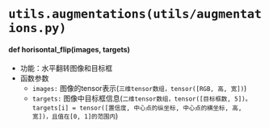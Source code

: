 # `utils.augmentations(utils/augmentations.py)`
#### def horisontal_flip(images, targets)
- 功能：水平翻转图像和目标框
- 函数参数
  - `images:` 图像的tensor表示(`三维tensor数组，tensor([RGB, 高, 宽])`)
  - `targets:` 图像中目标框信息(`二维tensor数组，tensor([目标框数, 5])。targets[i] = tensor([置信度, 中心点的纵坐标, 中心点的横坐标, 高, 宽])，且值在[0, 1]的范围内`)
